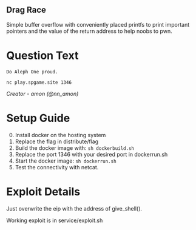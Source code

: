 Drag Race
---------

Simple buffer overflow with conveniently placed printfs to print important
pointers and the value of the return address to help noobs to pwn.

# Question Text

```
Do Aleph One proud.

nc play.spgame.site 1346
```

*Creator -  amon (@nn_amon)*

# Setup Guide

0. Install docker on the hosting system
1. Replace the flag in distribute/flag
2. Build the docker image with: `sh dockerbuild.sh`
3. Replace the port 1346 with your desired port in dockerrun.sh
4. Start the docker image: `sh dockerrun.sh`
5. Test the connectivity with netcat.

# Exploit Details

Just overwrite the eip with the address of give\_shell().

Working exploit is in service/exploit.sh
